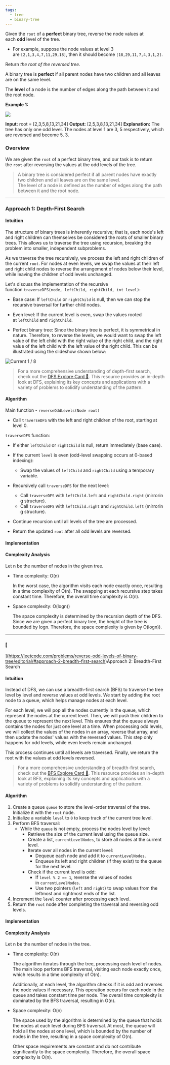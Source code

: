 ```yaml
---
tags:
  - tree
  - binary-tree
---
```


Given the `root` of a **perfect** binary tree, reverse the node values at each **odd** level of the tree.

- For example, suppose the node values at level 3 are `[2,1,3,4,7,11,29,18]`, then it should become `[18,29,11,7,4,3,1,2]`.

Return _the root of the reversed tree_.

A binary tree is **perfect** if all parent nodes have two children and all leaves are on the same level.

The **level** of a node is the number of edges along the path between it and the root node.

**Example 1:**

![](https://assets.leetcode.com/uploads/2022/07/28/first_case1.png)

**Input:** root = [2,3,5,8,13,21,34]
**Output:** [2,5,3,8,13,21,34]
**Explanation:** 
The tree has only one odd level.
The nodes at level 1 are 3, 5 respectively, which are reversed and become 5, 3.



### Overview

We are given the `root` of a perfect binary tree, and our task is to return the `root` after reversing the values at the odd levels of the tree.

> A binary tree is considered perfect if all parent nodes have exactly two children and all leaves are on the same level.  
> The level of a node is defined as the number of edges along the path between it and the root node.

---

### Approach 1: Depth-First Search

#### Intuition

The structure of binary trees is inherently recursive; that is, each node's left and right children can themselves be considered the roots of smaller binary trees. This allows us to traverse the tree using recursion, breaking the problem into smaller, independent subproblems.

As we traverse the tree recursively, we process the left and right children of the current `root`. For nodes at even levels, we swap the values at their left and right child nodes to reverse the arrangement of nodes below their level, while leaving the children of odd levels unchanged.

Let's discuss the implementation of the recursive function `traverseDFS(node, leftChild, rightChild, int level)`:

- Base case: If `leftChild` or `rightChild` is null, then we can stop the recursive traversal for further child nodes.
    
- Even level: If the current level is even, swap the values rooted at `leftChild` and `rightChild`.
    
- Perfect binary tree: Since the binary tree is perfect, it is symmetrical in nature. Therefore, to reverse the levels, we would want to swap the left value of the left child with the right value of the right child, and the right value of the left child with the left value of the right child. This can be illustrated using the slideshow shown below:
    

![Current](blob:https://leetcode.com/9f6ea4a3-77ae-4a5c-b1af-6f318e6ae7be)
1 / 8

> For a more comprehensive understanding of depth-first search, check out the [DFS Explore Card 🔗](https://leetcode.com/explore/learn/card/graph/619/depth-first-search-in-graph/). This resource provides an in-depth look at DFS, explaining its key concepts and applications with a variety of problems to solidify understanding of the pattern.

#### Algorithm

Main function - `reverseOddLevels(Node root)`

- Call `traverseDFS` with the left and right children of the root, starting at level 0.

`traverseDFS` function:

- If either `leftChild` or `rightChild` is null, return immediately (base case).
    
- If the current `level` is even (odd-level swapping occurs at 0-based indexing):
    
    - Swap the values of `leftChild` and `rightChild` using a temporary variable.
- Recursively call `traverseDFS` for the next level:
    
    - Call `traverseDFS` with `leftChild.left` and `rightChild.right` (mirroring structure).
    - Call `traverseDFS` with `leftChild.right` and `rightChild.left` (mirroring structure).
- Continue recursion until all levels of the tree are processed.
    
- Return the updated `root` after all odd levels are reversed.
    

#### Implementation

#### Complexity Analysis

Let n be the number of nodes in the given tree.

- Time complexity: O(n)
    
    In the worst case, the algorithm visits each node exactly once, resulting in a time complexity of O(n). The swapping at each recursive step takes constant time. Therefore, the overall time complexity is O(n).
    
- Space complexity: O(logn))
    
    The space complexity is determined by the recursion depth of the DFS. Since we are given a perfect binary tree, the height of the tree is bounded by logn. Therefore, the space complexity is given by O(logn)).
    

---

### [

](https://leetcode.com/problems/reverse-odd-levels-of-binary-tree/editorial/#approach-2-breadth-first-search)Approach 2: Breadth-First Search

#### Intuition

Instead of DFS, we can use a breadth-first search (BFS) to traverse the tree level by level and reverse values at odd levels. We start by adding the root node to a queue, which helps manage nodes at each level.

For each level, we will pop all the nodes currently in the queue, which represent the nodes at the current level. Then, we will push their children to the queue to represent the next level. This ensures that the queue always contains the nodes for just one level at a time. When processing odd levels, we will collect the values of the nodes in an array, reverse that array, and then update the nodes' values with the reversed values. This step only happens for odd levels, while even levels remain unchanged.

This process continues until all levels are traversed. Finally, we return the root with the values at odd levels reversed.

> For a more comprehensive understanding of breadth-first search, check out the [BFS Explore Card 🔗](https://leetcode.com/explore/featured/card/graph/620/breadth-first-search-in-graph/). This resource provides an in-depth look at BFS, explaining its key concepts and applications with a variety of problems to solidify understanding of the pattern.

#### Algorithm

1. Create a queue `queue` to store the level-order traversal of the tree. Initialize it with the `root` node.
2. Initialize a variable `level` to `0` to keep track of the current tree level.
3. Perform BFS traversal:
    - While the `queue` is not empty, process the nodes level by level:
        - Retrieve the size of the current level using the queue size.
        - Create a list, `currentLevelNodes`, to store all nodes at the current level.
        - Iterate over all nodes in the current level:
            - Dequeue each node and add it to `currentLevelNodes`.
            - Enqueue its left and right children (if they exist) to the queue for the next level.
        - Check if the current level is odd:
            - If `level % 2 == 1`, reverse the values of nodes in `currentLevelNodes`.
            - Use two pointers (`left` and `right`) to swap values from the leftmost and rightmost ends of the list.
4. Increment the `level` counter after processing each level.
5. Return the `root` node after completing the traversal and reversing odd levels.

#### Implementation

#### Complexity Analysis

Let n be the number of nodes in the tree.

- Time complexity: O(n)
    
    The algorithm iterates through the tree, processing each level of nodes. The main loop performs BFS traversal, visiting each node exactly once, which results in a time complexity of O(n).
    
    Additionally, at each level, the algorithm checks if it is odd and reverses the node values if necessary. This operation occurs for each node in the queue and takes constant time per node. The overall time complexity is dominated by the BFS traversal, resulting in O(n).
    
- Space complexity: O(n)
    
    The space used by the algorithm is determined by the queue that holds the nodes at each level during BFS traversal. At most, the queue will hold all the nodes at one level, which is bounded by the number of nodes in the tree, resulting in a space complexity of O(n).
    
    Other space requirements are constant and do not contribute significantly to the space complexity. Therefore, the overall space complexity is O(n).